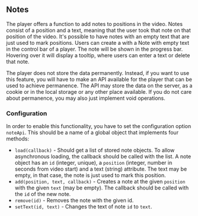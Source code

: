 ## Notes
The player offers a function to add notes to positions in the video. Notes consist of a position and a text, meaning that the user took that note on that position of the video. It's possible to have notes with an empty text that are just used to mark positions. Users can create a with a Note with empty text in the control bar of a player. The note will be shown in the progress bar. Hovering over it will display a tooltip, where users can enter a text or delete that note.

The player does not store the data permanently. Instead, if you want to use this feature, you will have to make an API available for the player that can be used to achieve permanence.  The API may store the data on the server, as a cookie or in the local storage or any other place available. If you do not care about permanence, you may also just implement void operations.

### Configuration
In order to enable this functionality, you have to set the configuration option `noteApi`. This should be a name of a global object that implements four methods:

- `load(callback)` - Should get a list of stored note objects. To allow asynchronous loading, the callback should be called with the list. A note object has an `id` (integer, unique), a `position` (integer, number in seconds from video start) and a text (string) attribute. The text may be empty, in that case, the note is just used to mark this position.
- `add(position, text, callback)` - Creates a note at the given `position` with the given `text` (may be empty). The callback should be called with the `id` of the new note.
- `remove(id)` - Removes the note with the given id.
- `setText(id, text)` - Changes the text of note `id` to `text`.
